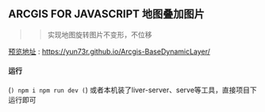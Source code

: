 ## ARCGIS FOR JAVASCRIPT 地图叠加图片
>> 实现地图旋转图片不变形，不位移

[预览地址](https://yun73r.github.io/Arcgis-BaseDynamicLayer/) : https://yun73r.github.io/Arcgis-BaseDynamicLayer/

#### 运行
(```)
  npm i
  npm run dev
(```)
或者本机装了liver-server、serve等工具，直接项目下运行即可
